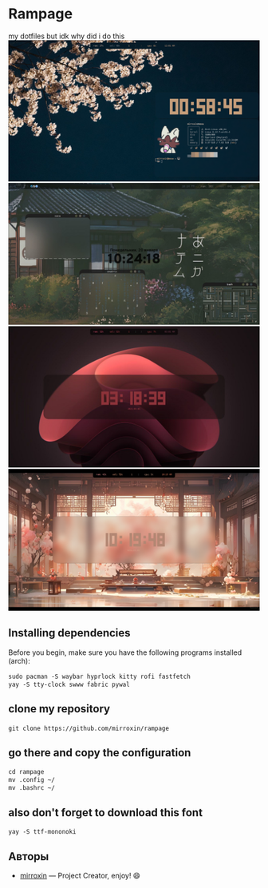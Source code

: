 # Rampage
my dotfiles but idk why did i do this
![ffff](examples/mywork.png)
![ffff](examples/IMG_20250122_093405_450.jpg)
![ffff](examples/IMG_20250105_081314_974.jpg)
![ffff](examples/2025-01-06-101947_hyprshot.png)
## Installing dependencies
Before you begin, make sure you have the following programs installed (arch):
```
sudo pacman -S waybar hyprlock kitty rofi fastfetch
yay -S tty-clock swww fabric pywal
```
## clone my repository
```
git clone https://github.com/mirroxin/rampage 
```
## go there and copy the configuration
```
cd rampage
mv .config ~/
mv .bashrc ~/
```
## also don't forget to download this font
```
yay -S ttf-mononoki 
```
## Авторы
- [mirroxin](https://github.com/mirroxin) — Project Creator,
enjoy! :smile:
